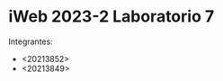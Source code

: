 iWeb 2023-2 Laboratorio 7
====================================

Integrantes:
* <20213852>
* <20213849>